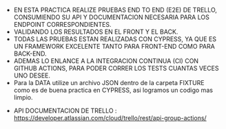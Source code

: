 - EN ESTA PRACTICA REALIZE PRUEBAS END TO END (E2E) DE TRELLO, CONSUMIENDO SU API Y  DOCUMENTACION NECESARIA PARA LOS ENDPOINT CORRESPONDIENTES.
- VALIDANDO LOS RESULTADOS EN EL FRONT Y EL BACK.
- TODAS LAS PRUEBAS ESTAN REALIZADAS CON CYPRESS, YA QUE ES UN FRAMEWORK EXCELENTE TANTO PARA FRONT-END COMO PARA BACK-END. 
- ADEMAS LO ENLANCE A LA INTEGRACION CONTINUA (CI) CON GITHUB ACTIONS, PARA PODER CORRER LOS TESTS CUANTAS VECES UNO DESEE.
- Para la DATA utilize un archivo JSON dentro de la carpeta FIXTURE como es de buena practica en CYPRESS, asi logramos un codigo mas limpio.

* API DOCUMENTACION DE TRELLO : https://developer.atlassian.com/cloud/trello/rest/api-group-actions/
